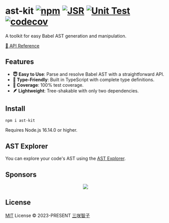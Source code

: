 # ast-kit [![npm](https://img.shields.io/npm/v/ast-kit.svg)](https://npmjs.com/package/ast-kit) [![JSR](https://jsr.io/badges/@sxzz/ast-kit)](https://jsr.io/@sxzz/ast-kit) [![Unit Test](https://github.com/sxzz/ast-kit/actions/workflows/unit-test.yml/badge.svg)](https://github.com/sxzz/ast-kit/actions/workflows/unit-test.yml) [![codecov](https://codecov.io/gh/sxzz/ast-kit/graph/badge.svg?token=MHTCPNMZAK)](https://codecov.io/gh/sxzz/ast-kit)

A toolkit for easy Babel AST generation and manipulation.

[📖 API Reference](https://jsr.io/@sxzz/ast-kit/doc)

## Features

- **😇 Easy to Use**: Parse and resolve Babel AST with a straightforward API.
- **🦾 Type-Friendly**: Built in TypeScript with complete type definitions.
- **💯 Coverage**: 100% test coverage.
- **🪶 Lightweight**: Tree-shakable with only two dependencies.

## Install

```bash
npm i ast-kit
```

Requires Node.js 16.14.0 or higher.

## AST Explorer

You can explore your code's AST using the [AST Explorer](https://ast.sxzz.moe/).

## Sponsors

<p align="center">
  <a href="https://cdn.jsdelivr.net/gh/sxzz/sponsors/sponsors.svg">
    <img src='https://cdn.jsdelivr.net/gh/sxzz/sponsors/sponsors.svg'/>
  </a>
</p>

## License

[MIT](./LICENSE) License © 2023-PRESENT [三咲智子](https://github.com/sxzz)
